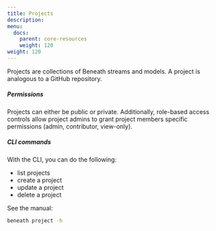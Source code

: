 ```yaml
---
title: Projects
description:
menu:
  docs:
    parent: core-resources
    weight: 120
weight: 120
---
```

Projects are collections of Beneath streams and models. A project is analogous to a GitHub repository. 

##### Permissions
Projects can either be public or private. Additionally, role-based access controls allow project admins to grant project members specific permissions (admin, contributor, view-only).

##### CLI commands
With the CLI, you can do the following:

- list projects
- create a project
- update a project
- delete a project

See the manual:
```bash
beneath project -h
```

